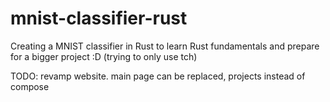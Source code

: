 # mnist-classifier-rust
Creating a MNIST classifier in Rust to learn Rust fundamentals and prepare for a bigger project :D (trying to only use tch)

TODO:
revamp website. main page can be replaced, projects instead of compose
